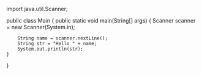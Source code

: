 import java.util.Scanner;

public class Main {
    public static void main(String[] args) {
        Scanner scanner = new Scanner(System.in);

        String name = scanner.nextLine();
        String str = "Hello " + name;
        System.out.println(str);
    }
}
